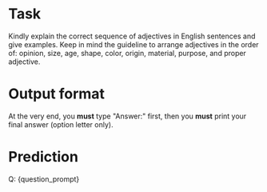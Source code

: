 # Task
Kindly explain the correct sequence of adjectives in English sentences and give examples. Keep in mind the guideline to arrange adjectives in the order of: opinion, size, age, shape, color, origin, material, purpose, and proper adjective.

# Output format
At the very end, you **must** type "Answer:" first, then you **must** print your final answer (option letter only).

# Prediction
Q: {question_prompt}